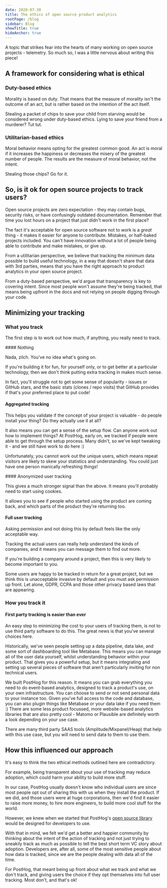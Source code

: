 ```yaml
---
date: 2020-07-30
title: The ethics of open source product analytics
rootPage: /blog
sidebar: Blog
showTitle: true
hideAnchor: true
---
```


A topic that strikes fear into the hearts of many working on open source projects - telemetry. So much so, I was a little nervous about writing this piece!

## A framework for considering what is ethical

### Duty-based ethics

Morality is based on duty. That means that the measure of morality isn't the outcome of an act, but is rather based on the intention of the act itself.

Stealing a packet of chips to save your child from starving would be considered wrong under duty-based ethics. Lying to save your friend from a murderer? Tut tut.

### Utilitarian-based ethics

Moral behavior means opting for the greatest common good. An act is moral if it increases the happiness or decreases the misery of the greatest number of people. The results are the measure of moral behavior, not the intent.

Stealing those chips? Go for it.

## So, is it ok for open source projects to track users?

Open source projects are zero expectation - they may contain bugs, security risks, or have confusingly outdated documentation. Remember that time you lost hours on a project that just didn't work in the first place?

The fact it's acceptable for open source software not to work is a _great_ thing - it makes it easier for anyone to contribute. Mistakes, or half-baked projects included. You can't have innovation without a lot of people being able to contribute and make mistakes, or give up.

From a utilitarian perspective, we believe that tracking the minimum data possible to build useful technology, in a way that doesn't share that data with 3rd parties, means that you have the right approach to product analytics in your open source project.

From a duty-based perspective, we'd argue that transparency is key to covering intent. Since most people won't assume they're being tracked, that means being upfront in the docs and not relying on people digging through your code.

## Minimizing your tracking

### What you track

The first step is to work out how much, if anything, you really need to track.

#### Nothing

Nada, zilch. You've no idea what's going on.

If you're building it for fun, for yourself only, or to get better at a particular technology, then we don't think putting extra tracking in makes much sense.

In fact, you'll struggle not to get some sense of popularity - issues or GitHub stars, and the basic stats (clones / repo visits) that GitHub provides if that's your preferred place to put code!

#### Aggregated tracking

This helps you validate if the concept of your project is valuable - do people install your thing? Do they actually use it at all?

It also means you can get a sense of the setup flow. Can anyone work out how to implement things? At PostHog, early on, we tracked if people were able to get through the setup process. Many didn't, so we've kept tweaking it - and we still have work to do here :)

Unfortunately, you cannot work out the unique users, which means repeat visitors are likely to skew your statistics and understanding. You could just have one person manically refreshing things!

#### Anonymized user tracking

This gives a much stronger signal than the above. It means you'll probably need to start using cookies.

It allows you to see if people who started using the product are coming back, and which parts of the product they're returning too.

#### Full user tracking

Asking permission and not doing this by default feels like the only acceptable way.

Tracking the actual users can really help understand the kinds of companies, and it means you can message them to find out more.

If you're building a company around a project, then this is very likely to become important to you.

Some users are happy to be tracked in return for a great project, but we think this is unacceptable invasive by default and you must ask permission up front. Let alone, GDPR, CCPA and those other privacy based laws that are appearing.

### How you track it

#### First party tracking is easier than ever

An easy step to minimizing the cost to your users of tracking them, is not to use third party software to do this. The great news is that you've several choices here.

Historically, we've seen people setting up a data pipeline, data lake, and some sort of dashboarding tool like Metabase. This means you can manage all of the user data yourself, whilst understanding behavior within your product. That gives you a powerful setup, but it means integrating and setting up several pieces of software that aren't particularly inviting for non technical users.

We built PostHog for this reason. It means you can grab everything you need to do event-based analytics, designed to track a product's use, on your own infrastructure. You can choose to send or not send personal data to your instance too. Given you've full access to the code and database, you can also plugin things like Metabase or your data lake if you need them :) There are some less product focussed, more website-based analytics libraries that are also pretty cool - Matomo or Plausible are definitely worth a look depending on your use case.

There are many third party SAAS tools (Amplitude/Mixpanel/Heap) that help with this use case, but you will need to send data to them to use them.

## How this influenced our approach

It's easy to think the two ethical methods outlined here are contradictory.

For example, being transparent about your use of tracking may reduce adoption, which could harm your ability to build more stuff.

In our case, PostHog usually doesn't know who individual users are since most people opt out of sharing this with us when they install the product. If we did, and those users were at huge corporations, then we'd find it easier to raise more money, to hire more engineers, to build more cool stuff for the world. 

However, we knew when we started that PostHog's [open source library](https://github.com/posthog/posthog) would be designed for developers to use.

With that in mind, we felt we'd get a better and happier community by thinking about the intent of the action of tracking and not just trying to sneakily track as much as possible to tell the best short term VC story about adoption. Developers are, after all, some of the most sensitive people about how data is tracked, since we are the people dealing with data all of the time.

For PostHog, that meant being up front about what we track and what we don't track, and giving users the choice if they opt themselves into full user tracking. Most don't, and that's ok!